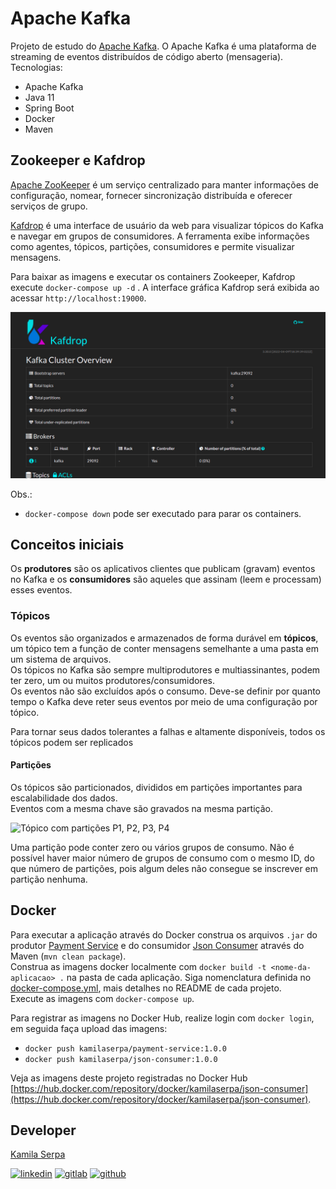# Apache Kafka

Projeto de estudo do [Apache Kafka](http://kafka.apache.org). O Apache Kafka é uma plataforma de streaming de eventos distribuídos de código aberto (mensageria).
Tecnologias:
 - Apache Kafka
 - Java 11
 - Spring Boot
 - Docker
 - Maven


## Zookeeper e Kafdrop

[Apache ZooKeeper](http://zookeeper.apache.org/) é um serviço centralizado para manter informações de configuração, nomear, fornecer sincronização distribuída e oferecer serviços de grupo.

[Kafdrop](https://github.com/obsidiandynamics/kafdrop) é uma interface de usuário da web para visualizar tópicos do Kafka e navegar em grupos de consumidores. A ferramenta exibe informações como agentes, tópicos, partições, consumidores e permite visualizar mensagens.

Para baixar as imagens e executar os containers Zookeeper, Kafdrop execute `docker-compose up -d` .
A interface gráfica Kafdrop será exibida ao acessar `http://localhost:19000`.

![Kafdrop interface](_images/kafdrop.png)

Obs.:
 - `docker-compose down` pode ser executado para parar os containers.

## Conceitos iniciais

Os **produtores** são os aplicativos clientes que publicam (gravam) eventos no Kafka e os **consumidores** são aqueles que assinam (leem e processam) esses eventos.

### Tópicos
Os eventos são organizados e armazenados de forma durável em **tópicos**, um tópico tem a função de conter mensagens semelhante a uma pasta em um sistema de arquivos.<br>
Os tópicos no Kafka são sempre multiprodutores e multiassinantes, podem ter zero, um ou muitos produtores/consumidores.<br>
Os eventos não são excluídos após o consumo. Deve-se definir por quanto tempo o Kafka deve reter seus eventos por meio de uma configuração por tópico.

Para tornar seus dados tolerantes a falhas e altamente disponíveis, todos os tópicos podem ser replicados 

#### Partições
Os tópicos são particionados, divididos em partições importantes para escalabilidade dos dados.<br>
Eventos com a mesma chave são gravados na mesma partição.

![Tópico com partições P1, P2, P3, P4](https://kafka.apache.org/images/streams-and-tables-p1_p4.png)

Uma partição pode conter zero ou vários grupos de consumo.
Não é possível haver maior número de grupos de consumo com o mesmo ID, do que número de partições, pois algum deles não consegue se inscrever em partição nenhuma.

## Docker

Para executar a aplicação através do Docker construa os arquivos `.jar` do produtor [Payment Service](paymentservice_app) e do consumidor [Json Consumer](jsonconsumer_app) através do Maven (`mvn clean package`). <br>
Construa as imagens docker localmente com `docker build -t <nome-da-aplicacao> .` na pasta de cada aplicação. Siga nomenclatura definida no [docker-compose.yml](docker-compose.yml), mais detalhes no README de cada projeto. <br>
Execute as imagens com `docker-compose up`.

Para registrar as imagens no Docker Hub, realize login com `docker login`, em seguida faça upload das imagens:
 - `docker push kamilaserpa/payment-service:1.0.0`
 - `docker push kamilaserpa/json-consumer:1.0.0`

Veja as imagens deste projeto registradas no Docker Hub [https://hub.docker.com/repository/docker/kamilaserpa/json-consumer](https://hub.docker.com/repository/docker/kamilaserpa/json-consumer). 

## Developer

[Kamila Serpa](https://kamilaserpa.github.io)

[1]: https://www.linkedin.com/in/kamila-serpa/
[2]: https://gitlab.com/java-kamila
[3]: https://github.com/kamilaserpa

[![linkedin](https://img.shields.io/badge/LinkedIn-0077B5?style=for-the-badge&logo=linkedin&logoColor=white)][1]
[![gitlab](https://img.shields.io/badge/GitLab-330F63?style=for-the-badge&logo=gitlab&logoColor=white)][2]
[![github](https://img.shields.io/badge/GitHub-100000?style=for-the-badge&logo=github&logoColor=white)][3]
